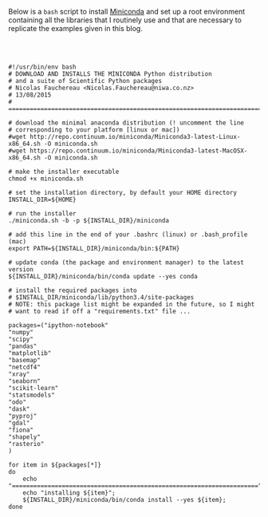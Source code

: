 <!--
.. title: Miniconda installation
.. slug: miniconda-installation
.. date: 2015-08-13 16:40:15 UTC+12:00
.. tags:
.. category:
.. link:
.. description:
.. type: text
-->

Below is a `bash` script to install [Miniconda](http://conda.pydata.org/miniconda.html) and set up a root environment containing all the libraries that I routinely use and that are necessary to
replicate the examples given in this blog.
<!-- TEASER_END -->
<br>
<br>


    #!/usr/bin/env bash
    # DOWNLOAD AND INSTALLS THE MINICONDA Python distribution
    # and a suite of Scientific Python packages
    # Nicolas Fauchereau <Nicolas.Fauchereau@niwa.co.nz>
    # 13/08/2015
    # ==============================================================================

    # download the minimal anaconda distribution (! uncomment the line
    # corresponding to your platform [linux or mac])
    #wget http://repo.continuum.io/miniconda/Miniconda3-latest-Linux-x86_64.sh -O miniconda.sh
    #wget https://repo.continuum.io/miniconda/Miniconda3-latest-MacOSX-x86_64.sh -O miniconda.sh

    # make the installer executable
    chmod +x miniconda.sh

    # set the installation directory, by default your HOME directory
    INSTALL_DIR=${HOME}

    # run the installer
    ./miniconda.sh -b -p ${INSTALL_DIR}/miniconda

    # add this line in the end of your .bashrc (linux) or .bash_profile (mac)
    export PATH=${INSTALL_DIR}/miniconda/bin:${PATH}

    # update conda (the package and environment manager) to the latest version
    ${INSTALL_DIR}/miniconda/bin/conda update --yes conda

    # install the required packages into
    # $INSTALL_DIR/miniconda/lib/python3.4/site-packages
    # NOTE: this package list might be expanded in the future, so I might
    # want to read if off a "requirements.txt" file ...

    packages=("ipython-notebook"
    "numpy"
    "scipy"
    "pandas"
    "matplotlib"
    "basemap"
    "netcdf4"
    "xray"
    "seaborn"
    "scikit-learn"
    "statsmodels"
    "odo"
    "dask"
    "pyproj"
    "gdal"
    "fiona"
    "shapely"
    "rasterio"
    )

    for item in ${packages[*]}
    do
        echo "=====================================================================";
        echo "installing ${item}";
        ${INSTALL_DIR}/miniconda/bin/conda install --yes ${item};
    done
